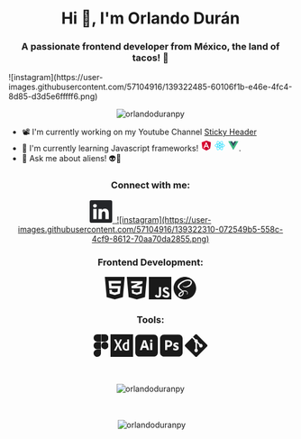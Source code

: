<h1 align="center">Hi 👋, I'm Orlando Durán</h1>
<h3 align="center">A passionate frontend developer from México, the land of tacos! 🌮</h3>
![instagram](https://user-images.githubusercontent.com/57104916/139322485-60106f1b-e46e-4fc4-8d85-d3d5e6fffff6.png)

<p align="center"> <img src="https://komarev.com/ghpvc/?username=orlandoduranpy&label=Profile%20views&color=0e75b6&style=flat" alt="orlandoduranpy" /> </p>

- 📽️ I'm currently working on my Youtube Channel [Sticky Header](https://www.youtube.com/channel/UCjyik2OU1z9zQoTeg3tyDAQ)
- 📖 I'm currently learning Javascript frameworks! <svg xmlns="http://www.w3.org/2000/svg" xmlns:xlink="http://www.w3.org/1999/xlink" aria-hidden="true" role="img" width="20" height="20" preserveAspectRatio="xMidYMid meet" viewBox="0 0 32 32"><path fill="#dd0031" d="M16 2L2.966 6.648l1.988 17.234L16 30l11.046-6.118l1.988-17.234L16 2z"/><path fill="#c3002f" d="M16 2v3.108v-.014V30l11.046-6.118l1.988-17.234L16 2z"/><path d="M16 5.094l-8.148 18.27h3.038l1.638-4.088h6.916l1.638 4.088h3.038L16 5.094zm2.38 11.662h-4.76L16 11.03z" fill="#fff"/></svg> <svg xmlns="http://www.w3.org/2000/svg" xmlns:xlink="http://www.w3.org/1999/xlink" aria-hidden="true" role="img" width="20" height="20" preserveAspectRatio="xMidYMid meet" viewBox="0 0 32 32"><circle cx="16" cy="15.974" r="2.5" fill="#00d8ff"/><path d="M16 21.706a28.385 28.385 0 0 1-8.88-1.2a11.3 11.3 0 0 1-3.657-1.958A3.543 3.543 0 0 1 2 15.974c0-1.653 1.816-3.273 4.858-4.333A28.755 28.755 0 0 1 16 10.293a28.674 28.674 0 0 1 9.022 1.324a11.376 11.376 0 0 1 3.538 1.866A3.391 3.391 0 0 1 30 15.974c0 1.718-2.03 3.459-5.3 4.541a28.8 28.8 0 0 1-8.7 1.191zm0-10.217a27.948 27.948 0 0 0-8.749 1.282c-2.8.977-4.055 2.313-4.055 3.2c0 .928 1.349 2.387 4.311 3.4A27.21 27.21 0 0 0 16 20.51a27.6 27.6 0 0 0 8.325-1.13C27.4 18.361 28.8 16.9 28.8 15.974a2.327 2.327 0 0 0-1.01-1.573a10.194 10.194 0 0 0-3.161-1.654A27.462 27.462 0 0 0 16 11.489z" fill="#00d8ff"/><path d="M10.32 28.443a2.639 2.639 0 0 1-1.336-.328c-1.432-.826-1.928-3.208-1.327-6.373a28.755 28.755 0 0 1 3.4-8.593a28.676 28.676 0 0 1 5.653-7.154a11.376 11.376 0 0 1 3.384-2.133a3.391 3.391 0 0 1 2.878 0c1.489.858 1.982 3.486 1.287 6.859a28.806 28.806 0 0 1-3.316 8.133a28.385 28.385 0 0 1-5.476 7.093a11.3 11.3 0 0 1-3.523 2.189a4.926 4.926 0 0 1-1.624.307zm1.773-14.7a27.948 27.948 0 0 0-3.26 8.219c-.553 2.915-.022 4.668.75 5.114c.8.463 2.742.024 5.1-2.036a27.209 27.209 0 0 0 5.227-6.79a27.6 27.6 0 0 0 3.181-7.776c.654-3.175.089-5.119-.713-5.581a2.327 2.327 0 0 0-1.868.089A10.194 10.194 0 0 0 17.5 6.9a27.464 27.464 0 0 0-5.4 6.849z" fill="#00d8ff"/><path d="M21.677 28.456c-1.355 0-3.076-.82-4.868-2.361a28.756 28.756 0 0 1-5.747-7.237a28.676 28.676 0 0 1-3.374-8.471a11.376 11.376 0 0 1-.158-4A3.391 3.391 0 0 1 8.964 3.9c1.487-.861 4.01.024 6.585 2.31a28.8 28.8 0 0 1 5.39 6.934a28.384 28.384 0 0 1 3.41 8.287a11.3 11.3 0 0 1 .137 4.146a3.543 3.543 0 0 1-1.494 2.555a2.59 2.59 0 0 1-1.315.324zm-9.58-10.2a27.949 27.949 0 0 0 5.492 6.929c2.249 1.935 4.033 2.351 4.8 1.9c.8-.465 1.39-2.363.782-5.434A27.212 27.212 0 0 0 19.9 13.74a27.6 27.6 0 0 0-5.145-6.64c-2.424-2.152-4.39-2.633-5.191-2.169a2.327 2.327 0 0 0-.855 1.662a10.194 10.194 0 0 0 .153 3.565a27.465 27.465 0 0 0 3.236 8.1z" fill="#00d8ff"/></svg> <svg xmlns="http://www.w3.org/2000/svg" xmlns:xlink="http://www.w3.org/1999/xlink" aria-hidden="true" role="img" width="20" height="20" preserveAspectRatio="xMidYMid meet" viewBox="0 0 32 32"><path d="M24.4 3.925H30l-14 24.15L2 3.925h10.71l3.29 5.6l3.22-5.6z" fill="#41b883"/><path d="M2 3.925l14 24.15l14-24.15h-5.6L16 18.415L7.53 3.925z" fill="#41b883"/><path d="M7.53 3.925L16 18.485l8.4-14.56h-5.18L16 9.525l-3.29-5.6z" fill="#35495e"/></svg>.
- 💬 Ask me about aliens! 👽👾

<h3 align="center">Connect with me:</h3>
<p align="center">
<a href="https://www.linkedin.com/in/orlandoduranpy/">
	<svg xmlns="http://www.w3.org/2000/svg" xmlns:xlink="http://www.w3.org/1999/xlink" aria-hidden="true" role="img" width="40" height="40" preserveAspectRatio="xMidYMid meet" viewBox="0 0 16 16"><g fill="#252629"><path d="M0 1.146C0 .513.526 0 1.175 0h13.65C15.474 0 16 .513 16 1.146v13.708c0 .633-.526 1.146-1.175 1.146H1.175C.526 16 0 15.487 0 14.854V1.146zm4.943 12.248V6.169H2.542v7.225h2.401zm-1.2-8.212c.837 0 1.358-.554 1.358-1.248c-.015-.709-.52-1.248-1.342-1.248c-.822 0-1.359.54-1.359 1.248c0 .694.521 1.248 1.327 1.248h.016zm4.908 8.212V9.359c0-.216.016-.432.08-.586c.173-.431.568-.878 1.232-.878c.869 0 1.216.662 1.216 1.634v3.865h2.401V9.25c0-2.22-1.184-3.252-2.764-3.252c-1.274 0-1.845.7-2.165 1.193v.025h-.016a5.54 5.54 0 0 1 .016-.025V6.169h-2.4c.03.678 0 7.225 0 7.225h2.4z"/></g></svg>
</a>
<a href="https://www.instagram.com/orlandoduranpy/">
<img>
![instagram](https://user-images.githubusercontent.com/57104916/139322310-072549b5-558c-4cf9-8612-70aa70da2855.png)
</>
</a>
</p>

<h3 align=center>Frontend Development:</h3>
<p align=center>
<svg xmlns="http://www.w3.org/2000/svg" xmlns:xlink="http://www.w3.org/1999/xlink" aria-hidden="true" role="img" width="35" height="40" preserveAspectRatio="xMidYMid meet" viewBox="0 0 21 24"><path d="M16.95 7.035l.24-2.625H3.929l.705 8.01h9.18l-.33 3.42l-2.955.795l-2.94-.795l-.195-2.1H4.769l.33 4.17l5.43 1.5h.06v-.015l5.385-1.485l.75-8.16h-9.66l-.225-2.715zM0 0h21.12L19.2 21.57L10.53 24l-8.61-2.43z" fill="currentColor"/></svg>
<svg xmlns="http://www.w3.org/2000/svg" xmlns:xlink="http://www.w3.org/1999/xlink" aria-hidden="true" role="img" width="35" height="40" preserveAspectRatio="xMidYMid meet" viewBox="0 0 21 24"><path d="M19.366 21.423L21.279 0H0l.025.278L1.91 21.426l.016.176L10.559 24h.136l8.653-2.4l.016-.176zM10.658 4.679h6.183l-.186 2.16l-6.1 2.712l.102.488h5.724l-.659 7.551L10.636 19l-5.084-1.408l-.32-3.616h2.093l.168 1.833l.016.178l3.085.82h.133l3.051-.848l.015-.177l.288-3.386l.023-.276H5.057l-.19-2.173l6.309-2.701l-.1-.49h-6.48l-.185-2.08h6.24z" fill="currentColor"/></svg> 
<svg xmlns="http://www.w3.org/2000/svg" xmlns:xlink="http://www.w3.org/1999/xlink" aria-hidden="true" role="img" width="40" height="40" preserveAspectRatio="xMidYMid meet" viewBox="0 0 24 24"><g fill="none"><path fill-rule="evenodd" clip-rule="evenodd" d="M0 0h24v24H0V0zm18.347 20.12c-1.113 0-1.742-.58-2.225-1.37l-1.833 1.065c.662 1.308 2.015 2.306 4.11 2.306c2.142 0 3.737-1.112 3.737-3.143c0-1.883-1.082-2.72-2.998-3.543l-.564-.241c-.968-.42-1.387-.693-1.387-1.37c0-.547.42-.966 1.08-.966c.647 0 1.064.273 1.451.966l1.756-1.127c-.743-1.307-1.773-1.806-3.207-1.806c-2.014 0-3.303 1.288-3.303 2.98c0 1.835 1.08 2.704 2.708 3.397l.564.242c1.029.45 1.642.724 1.642 1.497c0 .646-.597 1.113-1.531 1.113zm-8.74-.015c-.775 0-1.098-.53-1.452-1.16l-1.836 1.112c.532 1.126 1.578 2.06 3.383 2.06c1.999 0 3.368-1.063 3.368-3.398v-7.7h-2.255v7.67c0 1.127-.468 1.416-1.209 1.416z" fill="currentColor"/></g></svg> 
<svg xmlns="http://www.w3.org/2000/svg" xmlns:xlink="http://www.w3.org/1999/xlink" aria-hidden="true" role="img" width="40" height="40" preserveAspectRatio="xMidYMid meet" viewBox="0 0 24 24"><g fill="none"><path d="M12 0c6.6 0 12 5.4 12 12s-5.4 12-12 12S0 18.6 0 12S5.4 0 12 0zM9.6 15.975c.15.675.15 1.275 0 1.8L9.525 18c0 .075-.075.15-.075.15c-.15.3-.3.525-.525.825c-.675.75-1.65 1.05-2.1.825c-.45-.225-.225-1.35.6-2.175c.9-.9 2.1-1.5 2.1-1.5l.075-.15zM19.5 5.1c-.525-2.1-4.05-2.85-7.425-1.65c-1.95.75-4.125 1.875-5.7 3.3c-1.875 1.725-2.1 3.225-2.025 3.825C4.8 12.75 7.8 14.25 9.075 15.3C8.7 15.45 6 16.8 5.4 18.225c-.675 1.5.075 2.55.6 2.625c1.575.45 3.225-.375 4.05-1.65c.825-1.275.75-2.85.375-3.675a3.532 3.532 0 0 1 1.8-.075c2.1.225 2.55 1.575 2.4 2.1c-.15.525-.525.825-.675.975c-.15.075-.225.15-.15.15c0 .075.075.075.225.075c.15 0 1.125-.45 1.125-1.5c.075-1.275-1.2-2.7-3.375-2.7c-.9 0-1.5.075-1.875.225c0-.075-.075-.075-.075-.075c-1.35-1.425-3.825-2.475-3.75-4.425c0-.675.3-2.55 4.8-4.8c3.675-1.875 6.675-1.35 7.2-.225c.75 1.575-1.575 4.575-5.4 5.025c-1.5.15-2.25-.375-2.4-.6c-.225-.225-.225-.225-.3-.225c-.15.075-.075.225 0 .375c.15.3.6.825 1.425 1.125c.675.225 2.4.375 4.5-.45c2.325-.9 4.125-3.375 3.6-5.475V5.1z" fill="currentColor"/></g></svg>

</p>

<h3 align=center>Tools:</h3>
<p align=center>
<svg xmlns="http://www.w3.org/2000/svg" xmlns:xlink="http://www.w3.org/1999/xlink" aria-hidden="true" role="img" width="26.57" height="40" preserveAspectRatio="xMidYMid meet" viewBox="0 0 340 512"><path d="M83.299 0h82.964v165.93H83.3C-26.11 161.653-27.215 4.492 83.299 0zm0 338.957h82.964v-165.93H83.3c-110.514 4.492-109.409 161.653 0 165.93zM256.326 0H173.36v165.93h82.966c110.882-5.934 109.5-162.543 0-165.93zm-90.063 429.02v-82.966H83.3c-67.702 0-110.514 79.376-63.429 136.388c44.892 56.509 146.393 28.336 146.393-53.422zM339.46 255.992c0-63.76-69.498-103.825-124.795-71.945s-55.298 112.011 0 143.891s124.795-8.186 124.795-71.946z" fill="currentColor"/></svg>
<svg xmlns="http://www.w3.org/2000/svg" xmlns:xlink="http://www.w3.org/1999/xlink" aria-hidden="true" role="img" width="40" height="40" preserveAspectRatio="xMidYMid meet" viewBox="0 0 512 512"><path d="M0 0v512h512V0H0zm217.538 367.527L170.2 269.97l-45.673 97.324H80.013l65.508-124.798L82.184 116.3h46.202l44.842 95.927l44.466-96.16h43.37l-63.389 122.47l67.132 128.99h-47.27zm202.959-10.245c-19.558 9.314-40.048 13.505-59.606 13.505c-50.524.233-86.613-30.967-86.613-94.298c1.644-64.876 44.872-101.077 105.473-96.16V116.3h41.444v215.604c.086 25.713 2.924 23.24-.698 25.378zM379.75 216.884v115.252c-40.907 10.615-63.525-14.28-63.33-57.51c.154-44.334 29.282-67.343 63.33-57.742z" fill="currentColor"/></svg>
<svg xmlns="http://www.w3.org/2000/svg" xmlns:xlink="http://www.w3.org/1999/xlink" aria-hidden="true" role="img" width="40" height="40" preserveAspectRatio="xMidYMid meet" viewBox="0 0 24 24"><path d="M10.53 10.73c-.1-.31-.19-.61-.29-.92c-.1-.31-.19-.6-.27-.89c-.08-.28-.15-.54-.22-.78h-.02c-.09.43-.2.86-.34 1.29c-.15.48-.3.98-.46 1.48c-.14.51-.29.98-.44 1.4h2.54c-.06-.211-.14-.46-.23-.721c-.09-.269-.18-.559-.27-.859zM19.75.3H4.25C1.9.3 0 2.2 0 4.55v14.9c0 2.35 1.9 4.25 4.25 4.25h15.5c2.35 0 4.25-1.9 4.25-4.25V4.55C24 2.2 22.1.3 19.75.3zM14.7 16.83h-2.091c-.069.01-.139-.04-.159-.11l-.82-2.38H7.91l-.76 2.35c-.02.09-.1.15-.19.141H5.08c-.11 0-.14-.061-.11-.18L8.19 7.38c.03-.1.06-.21.1-.33c.04-.21.06-.43.06-.65c-.01-.05.03-.1.08-.11h2.59c.08 0 .12.03.13.08l3.65 10.3c.03.109 0 .16-.1.16zm3.4-.15c0 .11-.039.16-.129.16H16.01c-.1 0-.15-.061-.15-.16v-7.7c0-.1.041-.14.131-.14h1.98c.09 0 .129.05.129.14v7.7zm-.209-9.03a1.18 1.18 0 0 1-.911.35c-.33.01-.65-.12-.891-.35a1.3 1.3 0 0 1-.34-.92c-.01-.34.12-.66.359-.89c.242-.23.562-.35.892-.35c.391 0 .689.12.91.35c.22.24.34.56.33.89c.01.34-.11.67-.349.92z" fill="currentColor"/></svg>
<svg xmlns="http://www.w3.org/2000/svg" xmlns:xlink="http://www.w3.org/1999/xlink" aria-hidden="true" role="img" width="40" height="40" preserveAspectRatio="xMidYMid meet" viewBox="0 0 24 24"><path d="M9.85 8.42c-.37-.15-.77-.21-1.18-.2c-.26 0-.49 0-.68.01c-.2-.01-.34 0-.41.01v3.36c.14.01.27.02.39.02h.53c.39 0 .78-.06 1.15-.18c.32-.09.6-.28.82-.53c.21-.25.31-.59.31-1.03c.01-.31-.07-.62-.23-.89a1.45 1.45 0 0 0-.7-.57zM19.75.3H4.25C1.9.3 0 2.2 0 4.55v14.899c0 2.35 1.9 4.25 4.25 4.25h15.5c2.35 0 4.25-1.9 4.25-4.25V4.55C24 2.2 22.1.3 19.75.3zm-7.391 11.65c-.399.56-.959.98-1.609 1.22c-.68.25-1.43.34-2.25.34c-.24 0-.4 0-.5-.01s-.24-.01-.43-.01v3.209c.01.07-.04.131-.11.141H5.52c-.08 0-.12-.041-.12-.131V6.42c0-.07.03-.11.1-.11c.17 0 .33 0 .56-.01c.24-.01.49-.01.76-.02s.56-.01.87-.02c.31-.01.61-.01.91-.01c.82 0 1.5.1 2.06.31c.5.17.96.45 1.34.82c.32.32.57.71.73 1.14c.149.42.229.85.229 1.3c.001.86-.199 1.57-.6 2.13zm7.091 3.89c-.28.4-.671.709-1.12.891c-.49.209-1.09.318-1.811.318c-.459 0-.91-.039-1.359-.129c-.35-.061-.7-.17-1.02-.32c-.07-.039-.121-.109-.111-.189v-1.74c0-.029.011-.07.041-.09c.029-.02.06-.01.09.01c.39.23.8.391 1.24.49c.379.1.779.15 1.18.15c.38 0 .65-.051.83-.141c.16-.07.27-.24.27-.42c0-.141-.08-.27-.24-.4c-.16-.129-.489-.279-.979-.471c-.51-.18-.979-.42-1.42-.719a2.625 2.625 0 0 1-.761-.85a2.158 2.158 0 0 1-.229-1.021c0-.43.12-.84.341-1.21c.25-.4.619-.72 1.049-.92c.469-.239 1.059-.349 1.769-.349c.41 0 .83.03 1.24.09c.3.04.59.12.86.23c.039.01.08.05.1.09c.01.04.02.08.02.12v1.63c0 .04-.02.08-.05.1c-.09.02-.14.02-.18 0c-.3-.16-.62-.27-.96-.34c-.37-.08-.74-.13-1.12-.13c-.2-.01-.41.02-.601.07c-.129.03-.24.1-.31.2c-.05.08-.08.18-.08.27s.04.18.101.26c.09.11.209.2.34.27c.229.12.47.23.709.33c.541.18 1.061.43 1.541.73c.33.209.6.49.789.83c.16.318.24.67.23 1.029c.011.471-.129.94-.389 1.331z" fill="currentColor"/></svg>
<svg xmlns="http://www.w3.org/2000/svg" xmlns:xlink="http://www.w3.org/1999/xlink" aria-hidden="true" role="img" width="40" height="40" preserveAspectRatio="xMidYMid meet" viewBox="0 0 32 32"><path d="M31.396 14.573L17.422.604a2.06 2.06 0 0 0-2.917 0l-2.896 2.901l3.682 3.677a2.444 2.444 0 0 1 2.516.589c.688.688.88 1.677.589 2.531l3.542 3.547a2.439 2.439 0 0 1 2.531.583c.964.958.964 2.51 0 3.469a2.447 2.447 0 0 1-3.464 0a2.462 2.462 0 0 1-.542-2.661l-3.318-3.302v8.703c.234.115.458.271.651.464c.953.964.953 2.51 0 3.469a2.465 2.465 0 0 1-3.479 0a2.453 2.453 0 0 1 .807-4.005v-8.786a2.587 2.587 0 0 1-.802-.536a2.442 2.442 0 0 1-.526-2.677l-3.615-3.635l-9.583 9.578a2.078 2.078 0 0 0 0 2.917l13.974 13.969a2.06 2.06 0 0 0 2.917 0l13.906-13.906a2.06 2.06 0 0 0 0-2.917z" fill="currentColor"/></svg>
</p>
<br>
<p align=center><img align="center" src="https://github-readme-stats.vercel.app/api/top-langs?username=orlandoduranpy&show_icons=true&locale=en&layout=compact" alt="orlandoduranpy" /></p>
<br>
<p align=center>&nbsp;<img align="center" src="https://github-readme-stats.vercel.app/api?username=orlandoduranpy&show_icons=true&locale=en" alt="orlandoduranpy" /></p>
<br>
<br>








